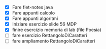 - [x] Fare flet-notes java
- [x] Fare appunti calcolo
- [x] Fare appunti algoritmi
- [x] Iniziare esercizio slide 56 MDP
- [x] finire esercizio memoria di lab (file Poesia)
- [ ] fare esercizio RettangoloDiCaratteri
- [ ] fare ampliamento RettangoloDiCaratteri